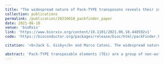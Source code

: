 ```yaml
---
title: "The widespread nature of Pack-TYPE transposons reveals their importance for plant genome evolution"
collection: publications
permalink: /publication/20210618_packfinder_paper
date: 2021-06-18
venue: 'bioRxiv'
link: 'https://www.biorxiv.org/content/10.1101/2021.06.18.448592v1'
code: 'https://bioconductor.org/packages/release/bioc/html/packFinder.html'

citation: '<b>Jack S. Gisby</b> and Marco Catoni. The widespread nature of Pack-TYPE transposons reveals their importance for plant genome evolution. <i>bioRxiv</i> 2021.06.18.448592 (2021) doi:10.1101/2021.06.18.448592.'

abstract: 'Pack-TYPE transposable elements (TEs) are a group of non-autonomous DNA transposons found in plants. These elements can efficiently capture and shuffle coding DNA across the host genome, accelerating the evolution of genes. Despite their relevance for plant genome plasticity, the detection and study of Pack-TYPE TEs are challenging due to the high similarity these elements have with genes. Here, we produced an automated annotation procedure designed to study Pack-TYPE elements and used it to successfully annotate and analyse more than 4000 new Pack-TYPE TEs in the rice and maize genomes. Our analysis indicates that Pack-TYPE TEs are an abundant and heterogeneous group of elements. We found that these elements are associated with all main superfamilies of Class II DNA transposons in plants and likely share a similar mechanism to capture new chromosomal DNA sequences. Furthermore, we report examples of the direct contribution of these TEs to coding genes, suggesting a generalised and extensive role of Pack-TYPE TEs in plant genome evolution.'
---
```

